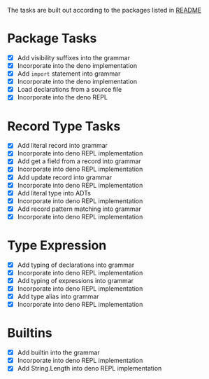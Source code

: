 The tasks are built out according to the packages listed in [README](README.md)

# Package Tasks

- [x] Add visibility suffixes into the grammar
- [x] Incorporate into the deno implementation
- [x] Add `import` statement into grammar
- [x] Incorporate into the deno implementation
- [x] Load declarations from a source file
- [x] Incorporate into the deno REPL

# Record Type Tasks

- [x] Add literal record into grammar
- [x] Incorporate into deno REPL implementation
- [x] Add get a field from a record into grammar
- [x] Incorporate into deno REPL implementation
- [x] Add update record into grammar
- [x] Incorporate into deno REPL implementation
- [x] Add literal type into ADTs
- [x] Incorporate into deno REPL implementation
- [x] Add record pattern matching into grammar
- [x] Incorporate into deno REPL implementation

# Type Expression

- [x] Add typing of declarations into grammar
- [x] Incorporate into deno REPL implementation
- [x] Add typing of expressions into grammar
- [x] Incorporate into deno REPL implementation
- [x] Add type alias into grammar
- [x] Incorporate into deno REPL implementation

# Builtins

- [x] Add builtin into the grammar
- [x] Incorporate into deno REPL implementation
- [x] Add String.Length into deno REPL implementation
